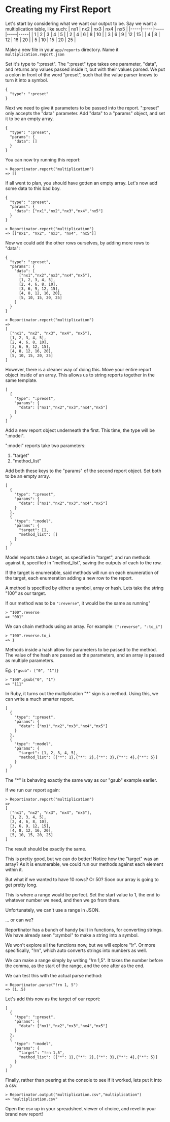 # Creating my First Report
Let's start by considering what we want our output to be.
Say we want a multiplication table, like such:
| nx1 | nx2 | nx3 | nx4 | nx5 |
|-----|-----|-----|-----|-----|
|   1 |   2 |   3 |   4 |   5 |
|   2 |   4 |   6 |   8 |  10 |
|   3 |   6 |   9 |  12 |  15 |
|   4 |   8 |  12 |  16 |  20 |
|   5 |  10 |  15 |  20 |  25 |

Make a new file in your `app/reports` directory.
Name it `multiplication.report.json`

Set it's type to ":preset". The ":preset" type takes one parameter, "data",
and returns any values passed inside it, but with their values parsed.
We put a colon in front of the word "preset", such that the value parser
knows to turn it into a symbol.

```
{
  "type": ":preset"
}
```

Next we need to give it parameters to be passed into the report.
":preset" only accepts the "data" parameter.
Add "data" to a "params" object, and set it to be an empty array.

```
{
  "type": ":preset",
  "params": {
    "data": []   
  }
}
```

You can now try running this report:

```
> Reportinator.report("multiplication")
=> []
```

If all went to plan, you should have gotten an empty array.
Let's now add some data to this bad boy.

```
{
  "type": ":preset",
  "params": {
    "data": ["nx1","nx2","nx3","nx4","nx5"]
  }
}
```
```
> Reportinator.report("multiplication")
=> [["nx1", "nx2", "nx3", "nx4", "nx5"]]
```

Now we could add the other rows ourselves, by adding more rows to "data":

```
{
  "type": ":preset",
  "params": {
    "data": [
      ["nx1","nx2","nx3","nx4","nx5"],
      [1, 2, 3, 4, 5],
      [2, 4, 6, 8, 10],
      [3, 6, 9, 12, 15],
      [4, 8, 12, 16, 20],
      [5, 10, 15, 20, 25]
    ]   
  }
}
```
```
> Reportinator.report("multiplication")
=> 
[
  ["nx1", "nx2", "nx3", "nx4", "nx5"],
  [1, 2, 3, 4, 5],
  [2, 4, 6, 8, 10],
  [3, 6, 9, 12, 15],
  [4, 8, 12, 16, 20],
  [5, 10, 15, 20, 25]
]
```

However, there is a cleaner way of doing this.
Move your entire report object inside of an array.
This allows us to string reports together in the same template.

```
[
  {
    "type": ":preset",
    "params": {
      "data": ["nx1","nx2","nx3","nx4","nx5"]   
    }
  }
]
```

Add a new report object underneath the first.
This time, the type will be ":model".

":model" reports take two parameters:
  1. "target"
  2. "method_list"

Add both these keys to the "params" of the second report object.
Set both to be an empty array.

```
[
  {
    "type": ":preset",
    "params": {
      "data": ["nx1","nx2","nx3","nx4","nx5"]   
    }
  },
  {
    "type": ":model",
    "params": {
      "target": [],
      "method_list": []
    }
  }
]
```

Model reports take a target, as specified in "target", and run methods against it,
specified in "method_list", saving the outputs of each to the row.

If the target is enumerable, said methods will run on each enumeration of the target,
each enumeration adding a new row to the report.

A method is specified by either a symbol, array or hash.
Lets take the string "100" as our target.

If our method was to be `":reverse"`, it would be the same as running"

```
> "100".reverse
=> "001"
```

We can chain methods using an array. For example: `[":reverse", ":to_i"]`

```
> "100".reverse.to_i
=> 1
```

Methods inside a hash allow for parameters to be passed to the method.
The value of the hash are passed as the parameters, and an array is passed
as multiple parameters.

Eg. `{"gsub": ["0", "1"]}`

```
> "100".gsub("0", "1")
=> "111"
```

In Ruby, it turns out the multiplication "*" sign is a method.
Using this, we can write a much smarter report.

```
[
  {
    "type": ":preset",
    "params": {
      "data": ["nx1","nx2","nx3","nx4","nx5"]   
    }
  },
  {
    "type": ":model",
    "params": {
      "target": [1, 2, 3, 4, 5],
      "method_list": [{"*": 1},{"*": 2},{"*": 3},{"*": 4},{"*": 5}]
    }
  }
]
```

The "*" is behaving exactly the same way as our "gsub" example earlier.

If we run our report again:

```
> Reportinator.report("multiplication")
=> 
[
  ["nx1", "nx2", "nx3", "nx4", "nx5"],
  [1, 2, 3, 4, 5],
  [2, 4, 6, 8, 10],
  [3, 6, 9, 12, 15],
  [4, 8, 12, 16, 20],
  [5, 10, 15, 20, 25]
]
```

The result should be exactly the same.

This is pretty good, but we can do better!
Notice how the "target" was an array? As it is enumerable,
we could run our methods against each element within it.

But what if we wanted to have 10 rows? Or 50? Soon our array is going to get pretty long.

This is where a range would be perfect. Set the start value to 1, the end to whatever number we need,
and then we go from there.

Unfortunately, we can't use a range in JSON.

... or can we?

Reportinator has a bunch of handy built in functions, for converting strings.
We have already seen ":symbol" to make a string into a symbol.

We won't explore all the functions now, but we will explore "!r".
Or more specifically, "!rn", which auto converts strings into numbers as well.

We can make a range simply by writing "!rn 1,5". It takes the number before the comma,
as the start of the range, and the one after as the end.

We can test this with the actual parse method:

```
> Reportinator.parse("!rn 1, 5")
=> (1..5)
```

Let's add this now as the target of our report:

```
[
  {
    "type": ":preset",
    "params": {
      "data": ["nx1","nx2","nx3","nx4","nx5"]
    }
  },
  {
    "type": ":model",
    "params": {
      "target": "!rn 1,5",
      "method_list": [{"*": 1},{"*": 2},{"*": 3},{"*": 4},{"*": 5}]
    }
  }
]
```

Finally, rather than peering at the console to see if it worked,
lets put it into a csv.

```
> Reportinator.output("multiplication.csv","multiplication")
=> "multiplication.csv"
```

Open the csv up in your spreadsheet viewer of choice, and revel
in your brand new report!